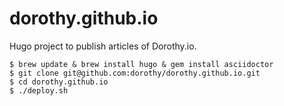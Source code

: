 # dorothy.github.io

Hugo project to publish articles of Dorothy.io.

```
$ brew update & brew install hugo & gem install asciidoctor
$ git clone git@github.com:dorothy/dorothy.github.io.git
$ cd dorothy.github.io
$ ./deploy.sh
```
